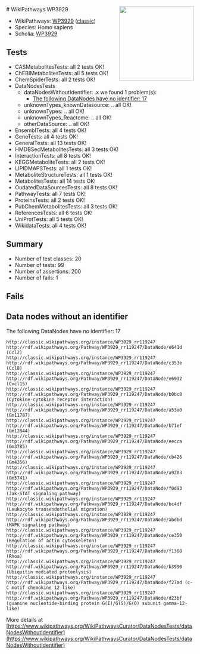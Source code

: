 <img style="float: right; width: 200px" src="https://upload.wikimedia.org/wikipedia/commons/thumb/8/83/Wplogo_with_text_500.png/640px-Wplogo_with_text_500.png" />
# WikiPathways WP3929

* WikiPathways: [WP3929](https://wikipathways.org/pathways/WP3929) ([classic](https://classic.wikipathways.org/instance/WP3929))
* Species: Homo sapiens
* Scholia: [WP3929](https://scholia.toolforge.org/wikipathways/WP3929)
## Tests
* CASMetabolitesTests: all 2 tests OK!
* ChEBIMetabolitesTests: all 5 tests OK!
* ChemSpiderTests: all 2 tests OK!
* DataNodesTests
    * dataNodesWithoutIdentifier: .x we found 1 problem(s):
        * [The following DataNodes have no identifier: 17](#8792c497)
    * unknownTypes_knownDatasource: .. all OK!
    * unknownTypes: .. all OK!
    * unknownTypes_Reactome: .. all OK!
    * otherDataSource: .. all OK!
* EnsemblTests: all 4 tests OK!
* GeneTests: all 4 tests OK!
* GeneralTests: all 13 tests OK!
* HMDBSecMetabolitesTests: all 3 tests OK!
* InteractionTests: all 8 tests OK!
* KEGGMetaboliteTests: all 2 tests OK!
* LIPIDMAPSTests: all 1 tests OK!
* MetaboliteStructureTests: all 1 tests OK!
* MetabolitesTests: all 14 tests OK!
* OudatedDataSourcesTests: all 8 tests OK!
* PathwayTests: all 7 tests OK!
* ProteinsTests: all 2 tests OK!
* PubChemMetabolitesTests: all 3 tests OK!
* ReferencesTests: all 6 tests OK!
* UniProtTests: all 5 tests OK!
* WikidataTests: all 4 tests OK!


## Summary

* Number of test classes: 20
* Number of tests: 99
* Number of assertions: 200
* Number of fails: 1

## Fails

<a name="8792c497" />

## Data nodes without an identifier

The following DataNodes have no identifier: 17
```
http://classic.wikipathways.org/instance/WP3929_rr119247 http://rdf.wikipathways.org/Pathway/WP3929_rr119247/DataNode/e641d (Ccl2)
http://classic.wikipathways.org/instance/WP3929_rr119247 http://rdf.wikipathways.org/Pathway/WP3929_rr119247/DataNode/c353e (Ccl8)
http://classic.wikipathways.org/instance/WP3929_rr119247 http://rdf.wikipathways.org/Pathway/WP3929_rr119247/DataNode/e6932 (Cxcl15)
http://classic.wikipathways.org/instance/WP3929_rr119247 http://rdf.wikipathways.org/Pathway/WP3929_rr119247/DataNode/b0bc8 (Cytokine-cytokine receptor interaction)
http://classic.wikipathways.org/instance/WP3929_rr119247 http://rdf.wikipathways.org/Pathway/WP3929_rr119247/DataNode/a53a0 (Gm11787)
http://classic.wikipathways.org/instance/WP3929_rr119247 http://rdf.wikipathways.org/Pathway/WP3929_rr119247/DataNode/b71ef (Gm12844)
http://classic.wikipathways.org/instance/WP3929_rr119247 http://rdf.wikipathways.org/Pathway/WP3929_rr119247/DataNode/eecca (Gm3785)
http://classic.wikipathways.org/instance/WP3929_rr119247 http://rdf.wikipathways.org/Pathway/WP3929_rr119247/DataNode/cb426 (Gm4356)
http://classic.wikipathways.org/instance/WP3929_rr119247 http://rdf.wikipathways.org/Pathway/WP3929_rr119247/DataNode/a9203 (Gm5741)
http://classic.wikipathways.org/instance/WP3929_rr119247 http://rdf.wikipathways.org/Pathway/WP3929_rr119247/DataNode/f0d93 (Jak-STAT signaling pathway)
http://classic.wikipathways.org/instance/WP3929_rr119247 http://rdf.wikipathways.org/Pathway/WP3929_rr119247/DataNode/bc4df (Leukocyte transendothelial migration)
http://classic.wikipathways.org/instance/WP3929_rr119247 http://rdf.wikipathways.org/Pathway/WP3929_rr119247/DataNode/abdbd (MAPK signaling pathway)
http://classic.wikipathways.org/instance/WP3929_rr119247 http://rdf.wikipathways.org/Pathway/WP3929_rr119247/DataNode/ce350 (Regulation of actin cytoskeleton)
http://classic.wikipathways.org/instance/WP3929_rr119247 http://rdf.wikipathways.org/Pathway/WP3929_rr119247/DataNode/f1308 (Rhoa)
http://classic.wikipathways.org/instance/WP3929_rr119247 http://rdf.wikipathways.org/Pathway/WP3929_rr119247/DataNode/b3990 (Ubiquitin mediated proteolysis)
http://classic.wikipathways.org/instance/WP3929_rr119247 http://rdf.wikipathways.org/Pathway/WP3929_rr119247/DataNode/f27ad (c-C motif chemokine 12-like)
http://classic.wikipathways.org/instance/WP3929_rr119247 http://rdf.wikipathways.org/Pathway/WP3929_rr119247/DataNode/d23bf (guanine nucleotide-binding protein G(I)/G(S)/G(O) subunit gamma-12-like)
```

More details at [https://www.wikipathways.org/WikiPathwaysCurator/DataNodesTests/dataNodesWithoutIdentifier](https://www.wikipathways.org/WikiPathwaysCurator/DataNodesTests/dataNodesWithoutIdentifier)

